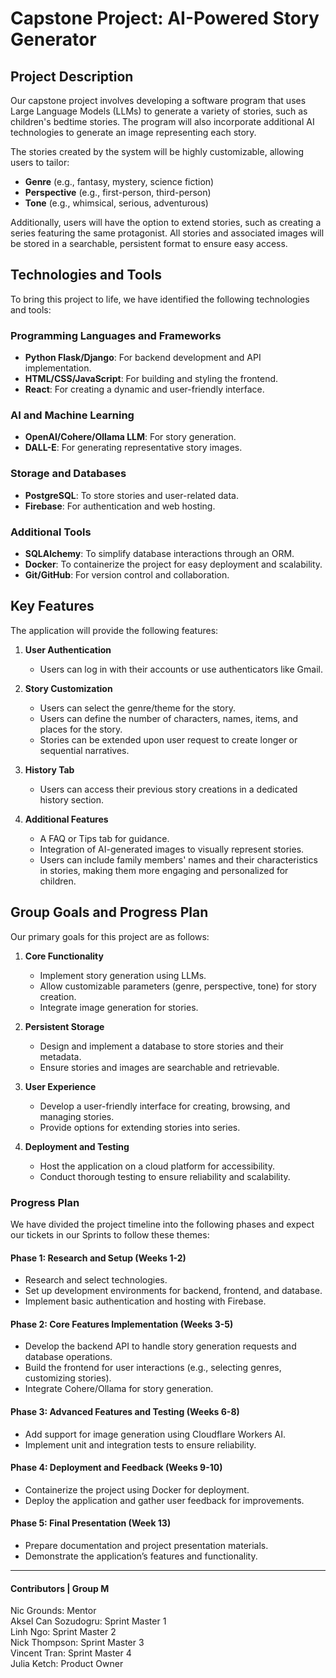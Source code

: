 # Capstone Project: AI-Powered Story Generator

## Project Description
Our capstone project involves developing a software program that uses Large Language Models (LLMs) to generate a variety of stories, such as children's bedtime stories. The program will also incorporate additional AI technologies to generate an image representing each story. 

The stories created by the system will be highly customizable, allowing users to tailor:
- **Genre** (e.g., fantasy, mystery, science fiction)
- **Perspective** (e.g., first-person, third-person)
- **Tone** (e.g., whimsical, serious, adventurous)

Additionally, users will have the option to extend stories, such as creating a series featuring the same protagonist. All stories and associated images will be stored in a searchable, persistent format to ensure easy access.

## Technologies and Tools
To bring this project to life, we have identified the following technologies and tools:

### Programming Languages and Frameworks
- **Python Flask/Django**: For backend development and API implementation.
- **HTML/CSS/JavaScript**: For building and styling the frontend.
- **React**: For creating a dynamic and user-friendly interface.

### AI and Machine Learning
- **OpenAI/Cohere/Ollama LLM**: For story generation.
- **DALL-E**: For generating representative story images.

### Storage and Databases
- **PostgreSQL**: To store stories and user-related data.
- **Firebase**: For authentication and web hosting.

### Additional Tools
- **SQLAlchemy**: To simplify database interactions through an ORM.
- **Docker**: To containerize the project for easy deployment and scalability.
- **Git/GitHub**: For version control and collaboration.

## Key Features
The application will provide the following features:

1. **User Authentication**
   - Users can log in with their accounts or use authenticators like Gmail.

2. **Story Customization**
   - Users can select the genre/theme for the story.
   - Users can define the number of characters, names, items, and places for the story.
   - Stories can be extended upon user request to create longer or sequential narratives.

3. **History Tab**
   - Users can access their previous story creations in a dedicated history section.

4. **Additional Features**
   - A FAQ or Tips tab for guidance.
   - Integration of AI-generated images to visually represent stories.
   - Users can include family members' names and their characteristics in stories, making them more engaging and personalized for children.

## Group Goals and Progress Plan
Our primary goals for this project are as follows:

1. **Core Functionality**
   - Implement story generation using LLMs.
   - Allow customizable parameters (genre, perspective, tone) for story creation.
   - Integrate image generation for stories.

2. **Persistent Storage**
   - Design and implement a database to store stories and their metadata.
   - Ensure stories and images are searchable and retrievable.

3. **User Experience**
   - Develop a user-friendly interface for creating, browsing, and managing stories.
   - Provide options for extending stories into series.

4. **Deployment and Testing**
   - Host the application on a cloud platform for accessibility.
   - Conduct thorough testing to ensure reliability and scalability.

### Progress Plan
We have divided the project timeline into the following phases and expect our tickets in our Sprints to follow these themes:

#### Phase 1: Research and Setup (Weeks 1-2)
- Research and select technologies.
- Set up development environments for backend, frontend, and database.
- Implement basic authentication and hosting with Firebase.

#### Phase 2: Core Features Implementation (Weeks 3-5)
- Develop the backend API to handle story generation requests and database operations.
- Build the frontend for user interactions (e.g., selecting genres, customizing stories).
- Integrate Cohere/Ollama for story generation.

#### Phase 3: Advanced Features and Testing (Weeks 6-8)
- Add support for image generation using Cloudflare Workers AI.
- Implement unit and integration tests to ensure reliability.

#### Phase 4: Deployment and Feedback (Weeks 9-10)
- Containerize the project using Docker for deployment.
- Deploy the application and gather user feedback for improvements.

#### Phase 5: Final Presentation (Week 13)
- Prepare documentation and project presentation materials.
- Demonstrate the application’s features and functionality.

---
#### Contributors | Group M
Nic Grounds: Mentor <br>
Aksel Can Sozudogru: Sprint Master 1 <br>
Linh Ngo: Sprint Master 2 <br>
Nick Thompson: Sprint Master 3 <br>
Vincent Tran: Sprint Master 4 <br>
Julia Ketch: Product Owner <br>



